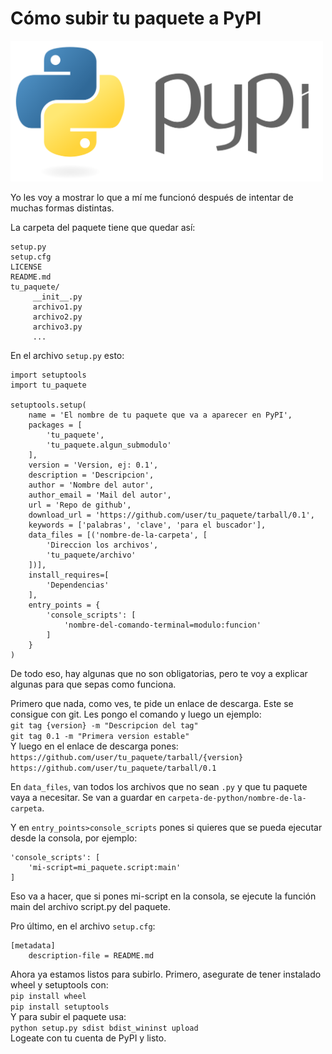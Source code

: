 # Cómo subir tu paquete a PyPI

<img src="pypi.png" width="500">

Yo les voy a mostrar lo que a mí me funcionó después de intentar de muchas formas distintas.

La carpeta del paquete tiene que quedar así:
```
setup.py
setup.cfg
LICENSE
README.md
tu_paquete/
     __init__.py
     archivo1.py
     archivo2.py
     archivo3.py
     ...
```
En el archivo `setup.py` esto:
```
import setuptools
import tu_paquete

setuptools.setup(
    name = 'El nombre de tu paquete que va a aparecer en PyPI',
    packages = [
        'tu_paquete',
        'tu_paquete.algun_submodulo'
    ],
    version = 'Version, ej: 0.1',
    description = 'Descripcion',
    author = 'Nombre del autor',
    author_email = 'Mail del autor',
    url = 'Repo de github',
    download_url = 'https://github.com/user/tu_paquete/tarball/0.1',
    keywords = ['palabras', 'clave', 'para el buscador'],
    data_files = [('nombre-de-la-carpeta', [
        'Direccion los archivos',
        'tu_paquete/archivo'
    ])],
    install_requires=[
        'Dependencias'
    ],
    entry_points = {
        'console_scripts': [
            'nombre-del-comando-terminal=modulo:funcion'
        ]
    }
)
```
De todo eso, hay algunas que no son obligatorias, pero te voy a explicar algunas para que sepas como funciona.

Primero que nada, como ves, te pide un enlace de descarga. Este se consigue con git. Les pongo el comando y luego un ejemplo:  
`git tag {version} -m "Descripcion del tag"`  
`git tag 0.1 -m "Primera version estable"`  
Y luego en el enlace de descarga pones:  
`https://github.com/user/tu_paquete/tarball/{version}`  
`https://github.com/user/tu_paquete/tarball/0.1`  

En `data_files`, van todos los archivos que no sean `.py` y que tu paquete vaya a necesitar. Se van a guardar en `carpeta-de-python/nombre-de-la-carpeta`.

Y en `entry_points>console_scripts` pones si quieres que se pueda ejecutar desde la consola, por ejemplo:
```
'console_scripts': [
    'mi-script=mi_paquete.script:main'
]
```
Eso va a hacer, que si pones mi-script en la consola, se ejecute la función main del archivo script.py del paquete.

Pro último, en el archivo `setup.cfg`:
```
[metadata]
    description-file = README.md
```

Ahora ya estamos listos para subirlo. Primero, asegurate de tener instalado wheel y setuptools con:  
`pip install wheel`  
`pip install setuptools`  
Y para subir el paquete usa:  
`python setup.py sdist bdist_wininst upload`  
Logeate con tu cuenta de PyPI y listo.
